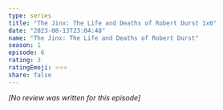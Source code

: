 ```yaml
---
type: series
title: "The Jinx: The Life and Deaths of Robert Durst 1x6"
date: "2023-08-13T23:04:48"
name: "The Jinx: The Life and Deaths of Robert Durst"
season: 1
episode: 6
rating: 3
ratingEmoji: ⭐️⭐️⭐️
share: false
---
```


*[No review was written for this episode]*
